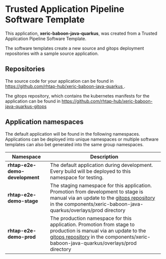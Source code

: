 # Trusted Application Pipeline Software Template

This application, **xeric-baboon-java-quarkus**, was created from a Trusted Application Pipeline Software Template.

The software templates create a new source and gitops deployment repositories with a sample source application. 

## Repositories

The source code for your application can be found in [https://github.com/rhtap-hub/xeric-baboon-java-quarkus ](https://github.com/rhtap-hub/xeric-baboon-java-quarkus ).
 
The gitops repository, which contains the kubernetes manifests for the application can be found in 
[https://github.com/rhtap-hub/xeric-baboon-java-quarkus-gitops ](https://github.com/rhtap-hub/xeric-baboon-java-quarkus-gitops ) 

## Application namespaces 

The default application will be found in the following namespaces. Applications can be deployed into unique namespaces or multiple software templates can also bet generated into the same group namespaces.  

|  Namespace   |  Description   |  
| -------- | -------- |   
| **rhtap-e2e-demo-development** | The default application during development. Every build will be deployed to this namespace for testing. | 
| **rhtap-e2e-demo-stage** | The staging namespace for this application. Promotion from development to stage is manual via an update to the [gitops repository](https://github.com/rhtap-hub/xeric-baboon-java-quarkus-gitops ) in the components/xeric-baboon-java-quarkus/overlays/prod directory |  
| **rhtap-e2e-demo-prod** | The production namespace for this application. Promotion from stage to production is manual via an update to the [gitops repository](https://github.com/rhtap-hub/xeric-baboon-java-quarkus-gitops ) in the components/xeric-baboon-java-quarkus/overlays/prod directory | 